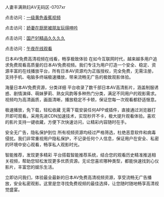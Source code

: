 人妻丰满熟妇ΑⅤ无码区-0707xr


点击访问：<a href="https://bered.pages.dev/">一级黄色香蕉视频</a>

点击访问：<a href="https://gda-c7m.pages.dev/">娇妻在厨房被朋友玩得呻吟</a>

点击访问：<a href="https://fdhf-454.pages.dev/">国产91精品久久久久</a>

点击访问：<a href="https://bsdf-5f5.pages.dev/">午夜在线观看</a>


日本AV免费高清视频在线看，畅享极致体验
在如今互联网时代，越来越多用户追求免费观看高质量的日本AV免费视频。我们专注为用户打造一个安全、稳定、资源丰富的在线播放平台，所有日本AV资源均为正版授权，完全免费，无需注册，支持手机、电脑多终端极速播放，带来流畅无广告的极致观影体验。

海量日本AV免费资源，分类详细
平台收录了数千部日本AV高清影片，涵盖制服诱惑、剧情演绎、萌妹萝莉、熟女风韵等多种热门分类，满足不同用户的观影需求。视频均为高清画质，画面清晰，播放稳定不卡顿，保证您每一次观看都舒适惬意。

极速播放，免下载，轻松收藏
无需下载安装任何APP或插件，直接通过浏览器打开即可观看。采用先进CDN加速技术，实现秒开不卡，极大提升观看体验。喜欢的影片支持一键收藏，方便下次快速访问，让精彩内容随时在手。

安全无广告，隐私保护到位
所有视频资源均经过严格筛选，杜绝恶意软件和病毒侵扰。我们非常重视用户隐私保护，不记录任何个人信息，保证用户在安全、私密的环境中安心观看，畅享私人观影时光。

智能推荐，发现更多精彩
平台搭载智能推荐系统，结合您的观看历史精准推送相关视频，帮助您轻松发现更多优质资源。无论您喜欢哪种类型，都能快速找到心仪影片，丰富您的娱乐生活。

立即访问我们，体验最全最新的日本AV免费高清视频资源，享受流畅无广告播放，安全私密观影。这里是您寻找免费视频的最佳选择，让您随时随地畅享高清视觉盛宴。


<span style="display:none;">[Canonical link]( https://github.com/77xduan/45418 ）</span>
